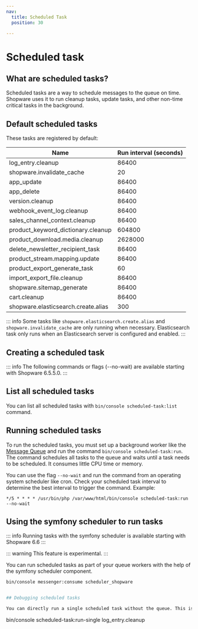 ```yaml
---
nav:
  title: Scheduled Task
  position: 30

---
```


# Scheduled task

## What are scheduled tasks?

Scheduled tasks are a way to schedule messages to the queue on time.
Shopware uses it to run cleanup tasks, update tasks, and other non-time critical tasks in the background.

## Default scheduled tasks

These tasks are registered by default:

| Name                                | Run interval (seconds) |
|-------------------------------------|------------------------|
| log_entry.cleanup                   | 86400                  |
| shopware.invalidate_cache           | 20                     |
| app_update                          | 86400                  |
| app_delete                          | 86400                  |
| version.cleanup                     | 86400                  |
| webhook_event_log.cleanup           | 86400                  |
| sales_channel_context.cleanup       | 86400                  |
| product_keyword_dictionary.cleanup  | 604800                 |
| product_download.media.cleanup      | 2628000                |
| delete_newsletter_recipient_task    | 86400                  |
| product_stream.mapping.update       | 86400                  |
| product_export_generate_task        | 60                     |
| import_export_file.cleanup          | 86400                  |
| shopware.sitemap_generate           | 86400                  |
| cart.cleanup                        | 86400                  |
| shopware.elasticsearch.create.alias | 300                    |

::: info
Some tasks like `shopware.elasticsearch.create.alias` and `shopware.invalidate_cache` are only running when necessary. Elasticsearch task only runs when an Elasticsearch server is configured and enabled.
:::

## Creating a scheduled task

<PageRef page="../../plugins/plugins/plugin-fundamentals/add-scheduled-task" />

::: info
The following commands or flags (--no-wait) are available starting with Shopware 6.5.5.0.
:::

## List all scheduled tasks

You can list all scheduled tasks with `bin/console scheduled-task:list` command.

## Running scheduled tasks

To run the scheduled tasks, you must set up a background worker like the [Message Queue](message-queue.md) and run the command `bin/console scheduled-task:run`. The command schedules all tasks to the queue and waits until a task needs to be scheduled. It consumes little CPU time or memory.

You can use the flag `--no-wait` and run the command from an operating system scheduler like cron. Check your scheduled task interval to determine the best interval to trigger the command. Example:
```
*/5 * * * * /usr/bin/php /var/www/html/bin/console scheduled-task:run --no-wait
```

## Using the symfony scheduler to run tasks

::: info
Running tasks with the symfony scheduler is available starting with Shopware 6.6
:::

::: warning 
This feature is experimental.
:::

You can run scheduled tasks as part of your queue workers with the help of the symfony scheduler component.

``` bash
bin/console messenger:consume scheduler_shopware


## Debugging scheduled tasks

You can directly run a single scheduled task without the queue. This is useful for debugging purposes or to have better control of when and which tasks are executed. You can use `bin/console scheduled-task:run-single <task-name>` to run a single task. Example:
```
bin/console scheduled-task:run-single log_entry.cleanup
```
